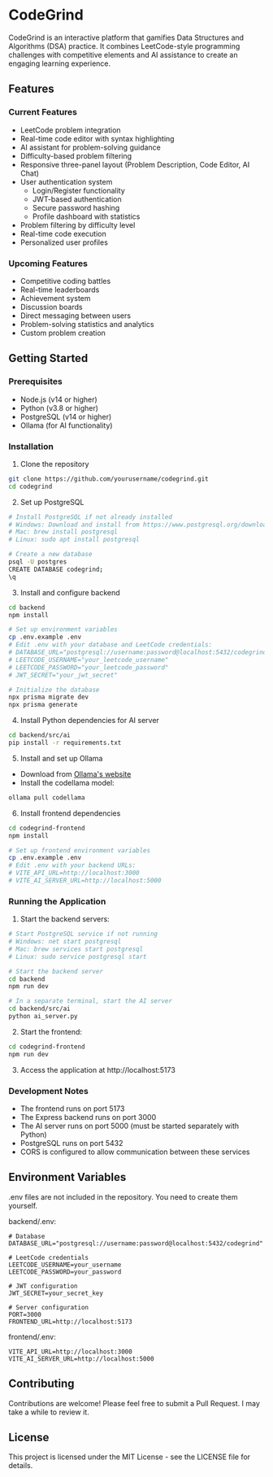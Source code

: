 # CodeGrind

CodeGrind is an interactive platform that gamifies Data Structures and Algorithms (DSA) practice. It combines LeetCode-style programming challenges with competitive elements and AI assistance to create an engaging learning experience.

## Features

### Current Features
- LeetCode problem integration
- Real-time code editor with syntax highlighting
- AI assistant for problem-solving guidance
- Difficulty-based problem filtering
- Responsive three-panel layout (Problem Description, Code Editor, AI Chat)
- User authentication system
  - Login/Register functionality
  - JWT-based authentication
  - Secure password hashing
  - Profile dashboard with statistics
- Problem filtering by difficulty level
- Real-time code execution
- Personalized user profiles

### Upcoming Features
- Competitive coding battles
- Real-time leaderboards
- Achievement system
- Discussion boards
- Direct messaging between users
- Problem-solving statistics and analytics
- Custom problem creation

## Getting Started

### Prerequisites
- Node.js (v14 or higher)
- Python (v3.8 or higher)
- PostgreSQL (v14 or higher)
- Ollama (for AI functionality)

### Installation

1. Clone the repository
```bash
git clone https://github.com/yourusername/codegrind.git
cd codegrind
```

2. Set up PostgreSQL
```bash
# Install PostgreSQL if not already installed
# Windows: Download and install from https://www.postgresql.org/download/windows/
# Mac: brew install postgresql
# Linux: sudo apt install postgresql

# Create a new database
psql -U postgres
CREATE DATABASE codegrind;
\q
```

3. Install and configure backend
```bash
cd backend
npm install

# Set up environment variables
cp .env.example .env
# Edit .env with your database and LeetCode credentials:
# DATABASE_URL="postgresql://username:password@localhost:5432/codegrind"
# LEETCODE_USERNAME="your_leetcode_username"
# LEETCODE_PASSWORD="your_leetcode_password"
# JWT_SECRET="your_jwt_secret"

# Initialize the database
npx prisma migrate dev
npx prisma generate
```

4. Install Python dependencies for AI server
```bash
cd backend/src/ai
pip install -r requirements.txt
```

5. Install and set up Ollama
- Download from [Ollama's website](https://ollama.ai)
- Install the codellama model:
```bash
ollama pull codellama
```

6. Install frontend dependencies
```bash
cd codegrind-frontend
npm install

# Set up frontend environment variables
cp .env.example .env
# Edit .env with your backend URLs:
# VITE_API_URL=http://localhost:3000
# VITE_AI_SERVER_URL=http://localhost:5000
```

### Running the Application

1. Start the backend servers:
```bash
# Start PostgreSQL service if not running
# Windows: net start postgresql
# Mac: brew services start postgresql
# Linux: sudo service postgresql start

# Start the backend server
cd backend
npm run dev

# In a separate terminal, start the AI server
cd backend/src/ai
python ai_server.py
```

2. Start the frontend:
```bash
cd codegrind-frontend
npm run dev
```

3. Access the application at http://localhost:5173

### Development Notes
- The frontend runs on port 5173
- The Express backend runs on port 3000
- The AI server runs on port 5000 (must be started separately with Python)
- PostgreSQL runs on port 5432
- CORS is configured to allow communication between these services

## Environment Variables
.env files are not included in the repository. You need to create them yourself.

backend/.env:
```
# Database
DATABASE_URL="postgresql://username:password@localhost:5432/codegrind"

# LeetCode credentials
LEETCODE_USERNAME=your_username
LEETCODE_PASSWORD=your_password

# JWT configuration
JWT_SECRET=your_secret_key

# Server configuration
PORT=3000
FRONTEND_URL=http://localhost:5173
```

frontend/.env:
```
VITE_API_URL=http://localhost:3000
VITE_AI_SERVER_URL=http://localhost:5000
```

## Contributing
Contributions are welcome! Please feel free to submit a Pull Request. I may take a while to review it.

## License
This project is licensed under the MIT License - see the LICENSE file for details.